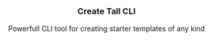 <div align="center">
  <h3 align="center">Create Tall CLI</h3>

  <p align="center">
    Powerfull CLI tool for creating starter templates of any kind
    <br />
    <br />
    <br />
  </p>
</div>
